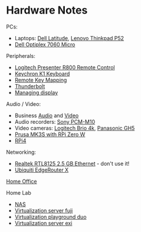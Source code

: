 # Hardware Notes

PCs:

* Laptops: [Dell Latitude](latitude.html), [Lenovo Thinkpad P52](thinkpad.html)
* [Dell Optiplex 7060 Micro](optiplex7060micro.html)

Peripherals:
* [Logitech Presenter R800 Remote Control](remote.html)
* [Keychron K1 Keyboard](keyboard.html)
* [Remote Key Mapping](remote.html)
* [Thunderbolt](thunderbolt.html)
* [Managing display](display.html)


Audio / Video:

* Business [Audio](business-audio.html) and [Video](business-video.html)
* Audio recorders: [Sony PCM-M10](sony-pcm-m10.md)
* Video cameras: [Logitech Brio 4k](brio.html),
[Panasonic GH5](panasonic-gh5.html)
* [Prusa MK3S with RPi Zero W](prusa-mk3s-rpi0w/)
* [RPi4](rpi4.html)

Networking:

* [Realtek RTL8125 2.5 GB Ethernet](network-r8125.html) - don't use it!
* [Ubiquiti EdgeRouter X](ubiquiti.html)

[Home Office](../_posts/2021-01-01-home-office.html)

Home Lab

* [NAS](nas/)
* [Virtualization server fuji](fuji/)
* [Virtualization playground duo](duo/)
* [Virtualization server exi](exi/)
